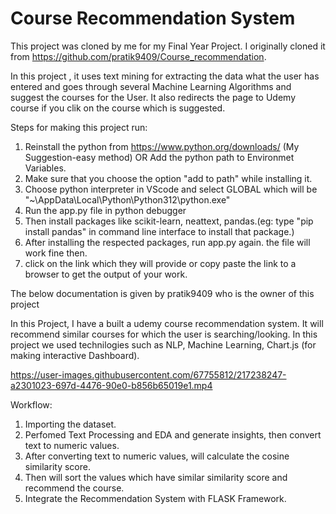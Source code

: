 # Course Recommendation System

This project was cloned by me for my Final Year Project.
I originally cloned it from https://github.com/pratik9409/Course_recommendation.

In this project , it uses text mining for extracting the data what the user has entered and goes through several Machine Learning Algorithms and suggest the courses for the User.
It also redirects the page to Udemy course if you clik on the course which is suggested.

Steps for making this project run:

1. Reinstall the python from https://www.python.org/downloads/ (My Suggestion-easy method) OR Add the python path to Environmet Variables.
2. Make sure that you choose the option "add to path" while installing it.
3. Choose python interpreter in VScode and select GLOBAL which will be "~\AppData\Local\Python\Python312\python.exe"
4. Run the app.py file in python debugger
5. Then install packages like scikit-learn, neattext, pandas.(eg: type "pip install pandas" in command line interface to install that package.)
6. After installing the respected packages, run app.py again. the file will work fine then.
7. click on the link which they will provide or copy paste the link to a browser to get the output of your work.

The below documentation is given by pratik9409 who is the owner of this project

In this Project, I have a built a udemy course recommendation system. It will recommend similar courses for which the user is searching/looking.
In this project we used technilogies such as NLP, Machine Learning, Chart.js (for making interactive Dashboard).

https://user-images.githubusercontent.com/67755812/217238247-a2301023-697d-4476-90e0-b856b65019e1.mp4

Workflow:

1. Importing the dataset.
2. Perfomed Text Processing and EDA and generate insights, then convert text to numeric values.
3. After converting text to numeric values, will calculate the cosine similarity score.
4. Then will sort the values which have similar similarity score and recommend the course.
5. Integrate the Recommendation System with FLASK Framework.
